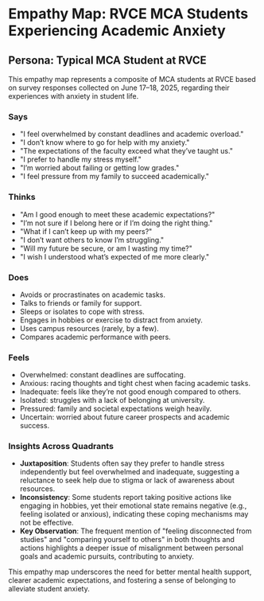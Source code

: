 # Empathy Map: RVCE MCA Students Experiencing Academic Anxiety

## Persona: Typical MCA Student at RVCE
This empathy map represents a composite of MCA students at RVCE based on survey responses collected on June 17–18, 2025, regarding their experiences with anxiety in student life.

### Says
- "I feel overwhelmed by constant deadlines and academic overload."
- "I don’t know where to go for help with my anxiety."
- "The expectations of the faculty exceed what they’ve taught us."
- "I prefer to handle my stress myself."
- "I’m worried about failing or getting low grades."
- "I feel pressure from my family to succeed academically."

### Thinks
- "Am I good enough to meet these academic expectations?"
- "I’m not sure if I belong here or if I’m doing the right thing."
- "What if I can’t keep up with my peers?"
- "I don’t want others to know I’m struggling."
- "Will my future be secure, or am I wasting my time?"
- "I wish I understood what’s expected of me more clearly."

### Does
- Avoids or procrastinates on academic tasks.
- Talks to friends or family for support.
- Sleeps or isolates to cope with stress.
- Engages in hobbies or exercise to distract from anxiety.
- Uses campus resources (rarely, by a few).
- Compares academic performance with peers.

### Feels
- Overwhelmed: constant deadlines are suffocating.
- Anxious: racing thoughts and tight chest when facing academic tasks.
- Inadequate: feels like they’re not good enough compared to others.
- Isolated: struggles with a lack of belonging at university.
- Pressured: family and societal expectations weigh heavily.
- Uncertain: worried about future career prospects and academic success.

### Insights Across Quadrants
- **Juxtaposition**: Students often say they prefer to handle stress independently but feel overwhelmed and inadequate, suggesting a reluctance to seek help due to stigma or lack of awareness about resources.
- **Inconsistency**: Some students report taking positive actions like engaging in hobbies, yet their emotional state remains negative (e.g., feeling isolated or anxious), indicating these coping mechanisms may not be effective.
- **Key Observation**: The frequent mention of "feeling disconnected from studies" and "comparing yourself to others" in both thoughts and actions highlights a deeper issue of misalignment between personal goals and academic pursuits, contributing to anxiety.

This empathy map underscores the need for better mental health support, clearer academic expectations, and fostering a sense of belonging to alleviate student anxiety.